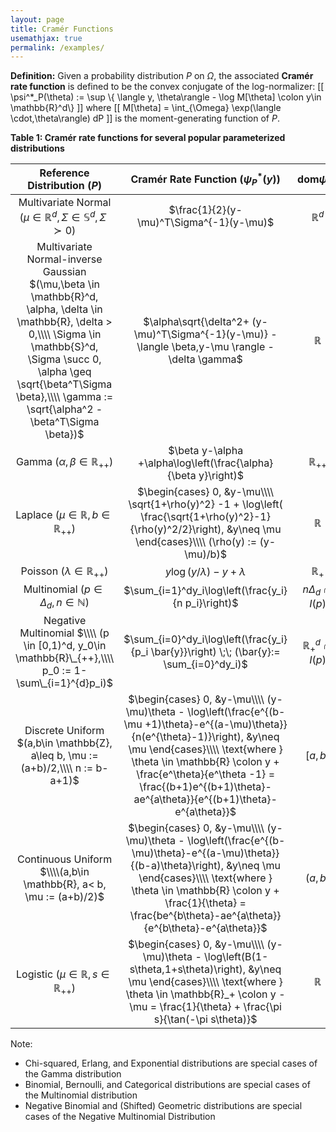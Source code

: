 ```yaml
---
layout: page
title: Cramér Functions
usemathjax: true 
permalink: /examples/
---
```


**Definition:** Given a probability distribution $P$ on $\Omega$, the associated **Cramér rate function** is defined to be the convex conjugate of the log-normalizer:
 \[[ \psi^*_P(\theta) := \sup \\{ \langle y, \theta\rangle - \log M[\theta] \colon y\in \mathbb{R}^d\\} \]]
where \[[ M[\theta] = \int\_{\Omega} \exp(\langle \cdot,\theta\rangle) dP \]] is the moment-generating function of $P$.

**Table 1: Cramér rate functions for several popular parameterized distributions**
 
| Reference Distribution $(P)$ | Cramér Rate Function $(\psi^*_P(y))$ | $\text{dom}\psi^*_P$ |
|:----------------------------:|:------------------------------------:|:--------------------:|
|  Multivariate Normal $(\mu \in \mathbb{R}^d, \Sigma \in \mathbb{S}^d, \Sigma \succ 0$)      | $\frac{1}{2}(y-\mu)^T\Sigma^{-1}(y-\mu)$                                     |   $\mathbb{R}^d$                  |
| Multivariate Normal-inverse Gaussian $(\mu,\beta \in \mathbb{R}^d, \alpha, \delta \in \mathbb{R}, \delta > 0,\\\\ \Sigma \in \mathbb{S}^d, \Sigma \succ 0, \alpha \geq \sqrt{\beta^T\Sigma \beta},\\\\ \gamma := \sqrt{\alpha^2 - \beta^T\Sigma \beta})$                             | $\alpha\sqrt{\delta^2+ (y-\mu)^T\Sigma^{-1}(y-\mu)} - \langle \beta,y-\mu \rangle - \delta \gamma$                                     |   $\mathbb{R}$                   |
| Gamma $(\alpha, \beta \in \mathbb{R}_{++})$     |  $\beta y-\alpha +\alpha\log\left(\frac{\alpha}{\beta y}\right)$            |  $\mathbb{R}_{++}$                    |
| Laplace $(\mu \in \mathbb{R}, b \in \mathbb{R}_{++})$     |  $\begin{cases} 0, &y-\mu\\\\ \sqrt{1+\rho(y)^2} -1 + \log\left( \frac{\sqrt{1+\rho(y)^2}-1}{\rho(y)^2/2}\right), &y\neq \mu \end{cases}\\\\ (\rho(y) := (y-\mu)/b)$            |  $\mathbb{R}$                    |
| Poisson $(\lambda \in \mathbb{R}_{++})$     |  $y\log(y/\lambda) - y + \lambda$            |  $\mathbb{R}_{+}$                    |
| Multinomial $(p\in \Delta_d, n\in \mathbb{N})$      |  $\sum_{i=1}^dy_i\log\left(\frac{y_i}{n p_i}\right)$            |  $n\Delta_d \cap I(p)$                    |
| Negative Multinomial $\\\\ (p \in [0,1)^d, y_0\in \mathbb{R}\_{++},\\\\ p_0 := 1-\sum\_{i=1}^{d}p_i)$      |  $\sum_{i=0}^dy_i\log\left(\frac{y_i}{p_i \bar{y}}\right) \;\; (\bar{y}:= \sum_{i=0}^dy_i)$            |  $\mathbb{R}^d_{+} \cap I(p)$                    |
| Discrete Uniform $(a,b\in \mathbb{Z}, a\leq b, \mu := (a+b)/2,\\\\ n := b-a+1)$      |  $\begin{cases} 0, &y-\mu\\\\ (y-\mu)\theta - \log\left(\frac{e^{(b-\mu +1)\theta}-e^{(a-\mu)\theta}}{n(e^{\theta}-1)}\right), &y\neq \mu \end{cases}\\\\ \text{where } \theta \in \mathbb{R} \colon y + \frac{e^\theta}{e^\theta -1} = \frac{(b+1)e^{(b+1)\theta}-ae^{a\theta}}{e^{(b+1)\theta}-e^{a\theta}}$            |  $[a,b]$                    |
| Continuous Uniform $\\\\(a,b\in \mathbb{R}, a< b, \mu := (a+b)/2)$      |  $\begin{cases} 0, &y-\mu\\\\ (y-\mu)\theta - \log\left(\frac{e^{(b-\mu)\theta}-e^{(a-\mu)\theta}}{(b-a)\theta}\right), &y\neq \mu \end{cases}\\\\ \text{where } \theta \in \mathbb{R} \colon y + \frac{1}{\theta} = \frac{be^{b\theta}-ae^{a\theta}}{e^{b\theta}-e^{a\theta}}$            |  $(a,b)$                    |
|  Logistic $(\mu \in \mathbb{R}, s\in \mathbb{R}_{++})$      |  $\begin{cases} 0, &y-\mu\\\\ (y-\mu)\theta - \log\left(B(1-s\theta,1+s\theta)\right), &y\neq \mu \end{cases}\\\\ \text{where } \theta \in \mathbb{R}_+ \colon y -\mu = \frac{1}{\theta} + \frac{\pi s}{\tan(-\pi s\theta)}$            |  $\mathbb{R}$                    |

Note: 
- Chi-squared, Erlang, and Exponential distributions are special cases of the Gamma distribution
- Binomial, Bernoulli, and Categorical distributions are special cases of the Multinomial distribution
- Negative Binomial and (Shifted) Geometric distributions are special cases of the Negative Multinomial Distribution


